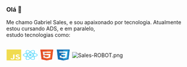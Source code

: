 ### Olá 👋

Me chamo Gabriel Sales, e sou apaixonado por tecnologia. Atualmente estou cursando ADS, e em paralelo, <br> estudo tecnologias como:

<div style="display: inline_block"><br>
    <img align="center" alt="Sales-Js" height="30" width="40" src="https://raw.githubusercontent.com/devicons/devicon/master/icons/javascript/javascript-plain.svg">
    <img align="center" alt="Sales-React" height="30" width="40" src="https://raw.githubusercontent.com/devicons/devicon/master/icons/react/react-original.svg">
    <img align="center" alt="Sales-HTML" height="30" width="40" src="https://raw.githubusercontent.com/devicons/devicon/master/icons/html5/html5-original.svg">
    <img align="center" alt="Sales-CSS" height="30" width="40" src="https://raw.githubusercontent.com/devicons/devicon/master/icons/css3/css3-original.svg">
    <img align="center" alt="Sales-ROBOT.png" height="30" width="40" src="//upload.wikimedia.org/wikipedia/commons/e/e4/Robot-framework-logo.png">
</div>
